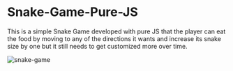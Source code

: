 # Snake-Game-Pure-JS

This is a simple Snake Game developed with pure JS that the player can eat the food by moving to any of the directions it wants and increase its snake size by one but it still needs to get customized more over time.

![snake-game](https://github.com/MatinT-SA/Snake-Game-Pure-JS/assets/85360666/b0b2ba6f-45a6-4840-aed6-c3ae2cd54bb2)
